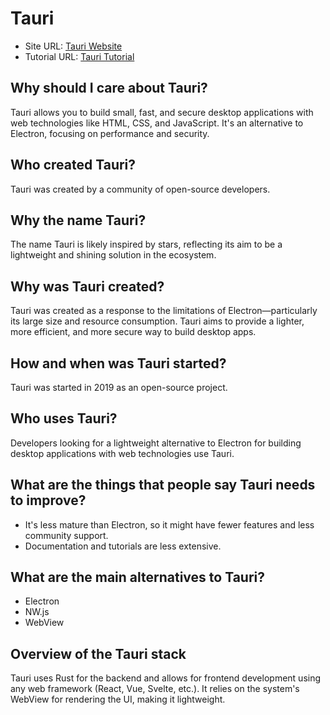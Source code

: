 # Tauri

- Site URL: [Tauri Website](https://tauri.studio/)
- Tutorial URL: [Tauri Tutorial](https://tauri.studio/en/docs/usage/development/intro)

## Why should I care about Tauri?

Tauri allows you to build small, fast, and secure desktop applications with web technologies like HTML, CSS, and JavaScript. It's an alternative to Electron, focusing on performance and security.

## Who created Tauri?

Tauri was created by a community of open-source developers.

## Why the name Tauri?

The name Tauri is likely inspired by stars, reflecting its aim to be a lightweight and shining solution in the ecosystem.

## Why was Tauri created?

Tauri was created as a response to the limitations of Electron—particularly its large size and resource consumption. Tauri aims to provide a lighter, more efficient, and more secure way to build desktop apps.

## How and when was Tauri started?

Tauri was started in 2019 as an open-source project.

## Who uses Tauri?

Developers looking for a lightweight alternative to Electron for building desktop applications with web technologies use Tauri.

## What are the things that people say Tauri needs to improve?

- It's less mature than Electron, so it might have fewer features and less community support.
- Documentation and tutorials are less extensive.

## What are the main alternatives to Tauri?

- Electron
- NW.js
- WebView

## Overview of the Tauri stack

Tauri uses Rust for the backend and allows for frontend development using any web framework (React, Vue, Svelte, etc.). It relies on the system's WebView for rendering the UI, making it lightweight.
